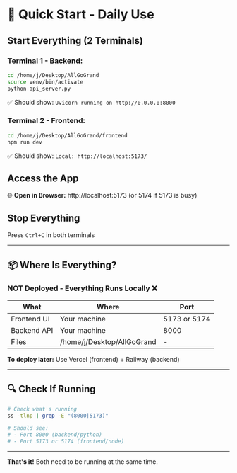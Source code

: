 # 🚀 Quick Start - Daily Use

## Start Everything (2 Terminals)

### Terminal 1 - Backend:
```bash
cd /home/j/Desktop/AllGoGrand
source venv/bin/activate
python api_server.py
```
✅ Should show: `Uvicorn running on http://0.0.0.0:8000`

### Terminal 2 - Frontend:
```bash
cd /home/j/Desktop/AllGoGrand/frontend
npm run dev
```
✅ Should show: `Local: http://localhost:5173/`

## Access the App

🌐 **Open in Browser:** http://localhost:5173 (or 5174 if 5173 is busy)

## Stop Everything

Press `Ctrl+C` in both terminals

---

## 📦 Where Is Everything?

### NOT Deployed - Everything Runs Locally ❌

| What | Where | Port |
|------|-------|------|
| Frontend UI | Your machine | 5173 or 5174 |
| Backend API | Your machine | 8000 |
| Files | /home/j/Desktop/AllGoGrand | - |

**To deploy later:** Use Vercel (frontend) + Railway (backend)

---

## 🔍 Check If Running

```bash
# Check what's running
ss -tlnp | grep -E "(8000|5173)"

# Should see:
# - Port 8000 (backend/python)
# - Port 5173 or 5174 (frontend/node)
```

---

**That's it!** Both need to be running at the same time.
